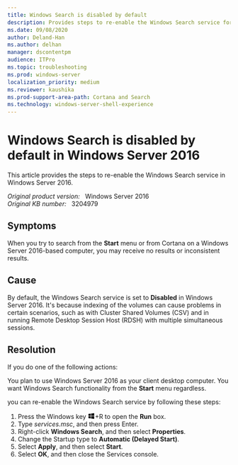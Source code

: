 ```yaml
---
title: Windows Search is disabled by default
description: Provides steps to re-enable the Windows Search service for Windows Server 2016.
ms.date: 09/08/2020
author: Deland-Han
ms.author: delhan
manager: dscontentpm
audience: ITPro
ms.topic: troubleshooting
ms.prod: windows-server
localization_priority: medium
ms.reviewer: kaushika
ms.prod-support-area-path: Cortana and Search
ms.technology: windows-server-shell-experience
---
```

# Windows Search is disabled by default in Windows Server 2016

This article provides the steps to re-enable the Windows Search service in Windows Server 2016.

_Original product version:_ &nbsp; Windows Server 2016  
_Original KB number:_ &nbsp; 3204979

## Symptoms

When you try to search from the **Start** menu or from Cortana on a Windows Server 2016-based computer, you may receive no results or inconsistent results.

## Cause

By default, the Windows Search service is set to **Disabled** in Windows Server 2016. It's because indexing of the volumes can cause problems in certain scenarios, such as with Cluster Shared Volumes (CSV) and in running Remote Desktop Session Host (RDSH) with multiple simultaneous sessions.

## Resolution

If you do one of the following actions:

You plan to use Windows Server 2016 as your client desktop computer.
You want Windows Search functionality from the **Start** menu regardless.

you can re-enable the Windows Search service by following these steps:

1. Press the Windows key‌ ![Windows logo key](./media/windows-search-is-disabled-by-default/windows-logo.jpg)+R to open the **Run** box.
2. Type *services.msc*, and then press Enter.
3. Right-click **Windows Search**, and then select **Properties**.
4. Change the Startup type to **Automatic (Delayed Start)**.
5. Select **Apply**, and then select **Start**.
6. Select **OK**, and then close the Services console.
